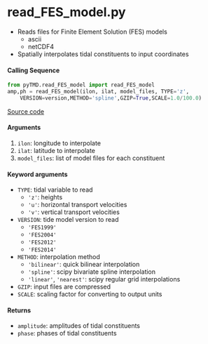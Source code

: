 read_FES_model.py
=================

 - Reads files for Finite Element Solution (FES) models
      * ascii
      * netCDF4
 - Spatially interpolates tidal constituents to input coordinates

#### Calling Sequence
```python
from pyTMD.read_FES_model import read_FES_model
amp,ph = read_FES_model(ilon, ilat, model_files, TYPE='z',
    VERSION=version,METHOD='spline',GZIP=True,SCALE=1.0/100.0)
```
[Source code](https://github.com/tsutterley/pyTMD/blob/main/pyTMD/read_FES_model.py)

#### Arguments
  1. `ilon`: longitude to interpolate
  2. `ilat`: latitude to interpolate
  3. `model_files`: list of model files for each constituent

#### Keyword arguments
- `TYPE`: tidal variable to read
   * `'z'`: heights
   * `'u'`: horizontal transport velocities
   * `'v'`: vertical transport velocities
 - `VERSION`: tide model version to read
    * `'FES1999'`
    * `'FES2004'`
    * `'FES2012'`
    * `'FES2014'`
 - `METHOD`: interpolation method
    * `'bilinear'`: quick bilinear interpolation
    * `'spline'`: scipy bivariate spline interpolation
    * `'linear'`, `'nearest'`: scipy regular grid interpolations
 - `GZIP`: input files are compressed
 - `SCALE`: scaling factor for converting to output units

#### Returns
- `amplitude`: amplitudes of tidal constituents
- `phase`: phases of tidal constituents
